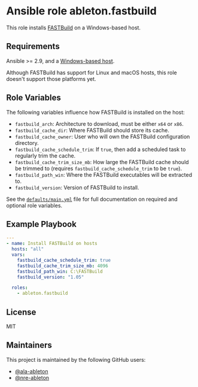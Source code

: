 Ansible role ableton.fastbuild
==============================

This role installs [FASTBuild][fastbuild] on a Windows-based host.

Requirements
------------

Ansible >= 2.9, and a [Windows-based host][ansible-win].

Although FASTBuild has support for Linux and macOS hosts, this role doesn't support those
platforms yet.

Role Variables
--------------

The following variables influence how FASTBuild is installed on the host:

- `fastbuild_arch`: Architecture to download, must be either `x64` or `x86`.
- `fastbuild_cache_dir`: Where FASTBuild should store its cache.
- `fastbuild_cache_owner`: User who will own the FASTBuild configuration directory.
- `fastbuild_cache_schedule_trim`: If `true`, then add a scheduled task to regularly trim
  the cache.
- `fastbuild_cache_trim_size_mb`: How large the FASTBuild cache should be trimmed to
  (requires `fastbuild_cache_schedule_trim` to be `true`).
- `fastbuild_path_win`: Where the FASTBuild executables will be extracted to.
- `fastbuild_version`: Version of FASTBuild to install.

See the [`defaults/main.yml`](defaults/main.yml) file for full documentation on required
and optional role variables.

Example Playbook
----------------

```yaml
---
- name: Install FASTBuild on hosts
  hosts: "all"
  vars:
    fastbuild_cache_schedule_trim: true
    fastbuild_cache_trim_size_mb: 4096
    fastbuild_path_win: C:\FASTBuild
    fastbuild_version: "1.05"

  roles:
    - ableton.fastbuild
```

License
-------

MIT

Maintainers
-----------

This project is maintained by the following GitHub users:

- [@ala-ableton](https://github.com/ala-ableton)
- [@nre-ableton](https://github.com/nre-ableton)


[ansible-win]: https://docs.ansible.com/ansible/latest/user_guide/windows_setup.html
[fastbuild]: https://fastbuild.org/
